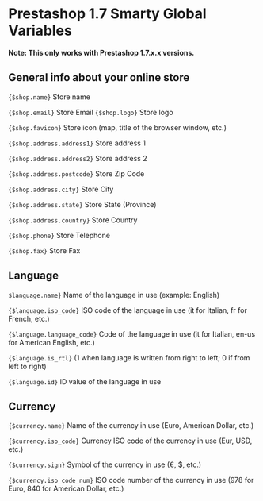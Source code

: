 # Prestashop 1.7 Smarty Global Variables

<strong>Note: This only works with Prestashop 1.7.x.x versions.</strong>

## General info about your online store

`{$shop.name}` Store name

`{$shop.email}` Store Email
`{$shop.logo}` Store logo

`{$shop.favicon}` Store icon (map, title of the browser window, etc.)

`{$shop.address.address1}` Store address 1

`{$shop.address.address2}` Store address 2

`{$shop.address.postcode}` Store Zip Code

`{$shop.address.city}` Store City

`{$shop.address.state}` Store State (Province)

`{$shop.address.country}` Store Country

`{$shop.phone}` Store Telephone

`{$shop.fax}` Store Fax

## Language

`$language.name}` Name of the language in use (example: English) 

`{$language.iso_code}` ISO code of the language in use (it for Italian, fr for French, etc.)

`{$language.language_code}` Code of the language in use (it for Italian, en-us for American English, etc.)

`{$language.is_rtl}` (1 when language is written from right to left; 0 if from left to right)  

`{$language.id}` ID value of the language in use

## Currency

`{$currency.name}` Name of the currency in use (Euro, American Dollar, etc.)

`{$currency.iso_code}` Currency ISO code of the currency in use (Eur, USD, etc.)

`{$currency.sign}` Symbol of the currency in use (€, $, etc.) 

`{$currency.iso_code_num}` ISO code number of the currency in use (978 for Euro, 840 for American Dollar, etc.)

